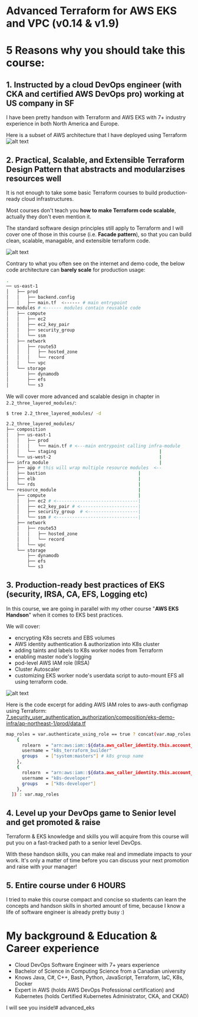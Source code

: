 # Advanced Terraform for AWS EKS and VPC (v0.14 & v1.9)


# 5 Reasons why you should take this course:

## 1. Instructed by a cloud DevOps engineer (with CKA and certified AWS DevOps pro) working at US company in SF

I have been pretty handson with Terraform and AWS EKS with 7+ industry experience in both North America and Europe.

Here is a subset of AWS architecture that I have deployed using Terraform
![alt text](imgs/aws_architecture_diagram.png "")



## 2. Practical, Scalable, and Extensible Terraform Design Pattern that abstracts and modularzises resources well

It is not enough to take some basic Terraform courses to build production-ready cloud infrastructures.

Most courses don't teach you __how to make Terraform code scalable__, actually they don't even mention it.

The standard software design principles still apply to Terraform and I will cover one of those in this course (i.e. __Facade pattern__), so that you can build clean, scalable, managable, and extensible terraform code.

![alt text](imgs/three_layered_modules.png "")

Contrary to what you often see on the internet and demo code, the below code architecture can __barely scale__ for production usage:
```sh
.
── us-east-1 
│   ├── prod
│   │   ├── backend.config
│   │   ├── main.tf  <------ # main entrypoint
├── modules # <------ modules contain reusable code
│   ├── compute
│   │   ├── ec2
│   │   ├── ec2_key_pair
│   │   ├── security_group
│   │   └── ssm
│   ├── network
│   │   ├── route53
│   │   │   ├── hosted_zone
│   │   │   └── record
│   │   └── vpc
│   └── storage
│       ├── dynamodb
│       ├── efs
│       └── s3
```

We will cover more advanced and scalable design in chapter in `2.2_three_layered_modules/`:
```sh
$ tree 2.2_three_layered_modules/ -d

2.2_three_layered_modules/
├── composition
│   ├── us-east-1
│   │   ├── prod
│   │   │   └── main.tf # <---main entrypoint calling infra-module
│   │   └── staging                                       |
│   └── us-west-2                                         |
├── infra_module                                          |
│   ├── app # this will wrap multiple resource modules  <--
│   ├── bastion                                   |
│   ├── elb                                       |
│   └── rds                                       |
└── resource_module                               |
    ├── compute                                   |
    │   ├── ec2 # <-------------------------------|
    │   ├── ec2_key_pair # <----------------------|
    │   ├── security_group  # <-------------------|
    │   └── ssm # <-------------------------------|
    ├── network
    │   ├── route53
    │   │   ├── hosted_zone
    │   │   └── record
    │   └── vpc
    └── storage
        ├── dynamodb
        ├── efs
        └── s3
```


## 3. Production-ready best practices of EKS (security, IRSA, CA, EFS, Logging etc)

In this course, we are going in parallel with my other course "__AWS EKS Handson__" when it comes to EKS best practices.

We will cover:
- encrypting K8s secrets and EBS volumes
- AWS identity authentication & authorization into K8s cluster
- adding taints and labels to K8s worker nodes from Terraform
- enabling master node's logging
- pod-level AWS IAM role (IRSA)
- Cluster Autoscaler
- customizing EKS worker node's userdata script to auto-mount EFS
all using terraform code.

![alt text](imgs/eks_irsa_2.png "")

Here is the code excerpt for adding AWS IAM roles to aws-auth configmap using Terraform: [7_security_user_authentication_authorization/composition/eks-demo-infra/ap-northeast-1/prod/data.tf](7_security_user_authentication_authorization/composition/eks-demo-infra/ap-northeast-1/prod/data.tf)
```sh
map_roles = var.authenticate_using_role == true ? concat(var.map_roles, [
    {
      rolearn  = "arn:aws:iam::${data.aws_caller_identity.this.account_id}:role/${var.role_name}"
      username = "k8s_terraform_builder"
      groups   = ["system:masters"] # k8s group name
    },
    {
      rolearn  = "arn:aws:iam::${data.aws_caller_identity.this.account_id}:role/Developer" # create Developer IAM role in Console
      username = "k8s-developer"
      groups   = ["k8s-developer"]
    },
  ]) : var.map_roles
```


## 4. Level up your DevOps game to Senior level and get promoted & raise

Terraform & EKS knowledge and skills you will acquire from this course will put you on a fast-tracked path to a senior level DevOps.

With these handson skills, you can make real and immediate impacts to your work. It's only a matter of time before you can discuss your next promotion and raise with your manager!



## 5. Entire course under 6 HOURS
I tried to make this course compact and concise so students can learn the concepts and handson skills in shorted amount of time, because I know a life of software engineer is already pretty busy :)



# My background & Education & Career experience
- Cloud DevOps Software Engineer with 7+ years experience
- Bachelor of Science in Computing Science from a Canadian university
- Knows Java, C#, C++, Bash, Python, JavaScript, Terraform, IaC, K8s, Docker
- Expert in AWS (holds AWS DevOps Professional certification) and Kubernetes (holds Certified Kubernetes Administrator, CKA, and CKAD)


I will see you inside!# advanced_eks
